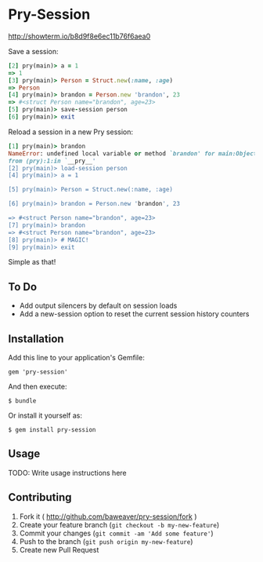 # Pry-Session

http://showterm.io/b8d9f8e6ec11b76f6aea0

Save a session:
```ruby
[2] pry(main)> a = 1
=> 1
[3] pry(main)> Person = Struct.new(:name, :age)
=> Person
[4] pry(main)> brandon = Person.new 'brandon', 23
=> #<struct Person name="brandon", age=23>
[5] pry(main)> save-session person
[6] pry(main)> exit
```

Reload a session in a new Pry session:
```ruby
[1] pry(main)> brandon
NameError: undefined local variable or method `brandon' for main:Object
from (pry):1:in `__pry__'
[2] pry(main)> load-session person
[4] pry(main)> a = 1

[5] pry(main)> Person = Struct.new(:name, :age)

[6] pry(main)> brandon = Person.new 'brandon', 23

=> #<struct Person name="brandon", age=23>
[7] pry(main)> brandon
=> #<struct Person name="brandon", age=23>
[8] pry(main)> # MAGIC!
[9] pry(main)> exit

```

Simple as that!

## To Do

* Add output silencers by default on session loads
* Add a new-session option to reset the current session history counters

## Installation

Add this line to your application's Gemfile:

    gem 'pry-session'

And then execute:

    $ bundle

Or install it yourself as:

    $ gem install pry-session

## Usage

TODO: Write usage instructions here

## Contributing

1. Fork it ( http://github.com/baweaver/pry-session/fork )
2. Create your feature branch (`git checkout -b my-new-feature`)
3. Commit your changes (`git commit -am 'Add some feature'`)
4. Push to the branch (`git push origin my-new-feature`)
5. Create new Pull Request

